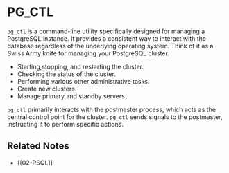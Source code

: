 # PG_CTL

`pg_ctl` is a command-line utility specifically designed for managing a PostgreSQL instance.  It provides a consistent way to interact with the database regardless of the underlying operating system.  Think of it as a Swiss Army knife for managing your PostgreSQL cluster.

- Starting,stopping, and restarting the cluster.
- Checking the status of the cluster.
- Performing various other administrative tasks.
- Create new clusters.
- Manage primary and standby servers.

`pg_ctl` primarily interacts with the postmaster process, which acts as the central control point for the cluster.  `pg_ctl` sends signals to the postmaster, instructing it to perform specific actions.

## Related Notes

- [[02-PSQL]]
